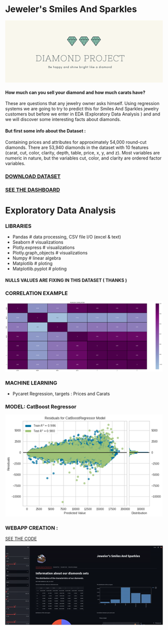 # Jeweler's Smiles And Sparkles

![](https://github.com/demstalferez/Diamond_project_pr/blob/main/img/d.png)




#### How much can you sell your diamond and how much carats have?
These are questions that any jewelry owner asks himself.
Using regression systems we are going to try to predict this for Smiles And Sparkles jewelry customers but before we enter in EDA (Exploratory Data Analysis ) and and we will discover some interesting facts about diamonds.
#### But first some info about the Dataset : 
Containing prices and attributes for approximately 54,000 round-cut diamonds.
There are 53,940 diamonds in the dataset with 10 features (carat, cut, color, clarity, depth, table, price, x, y, and z).
Most variables are numeric in nature, but the variables cut, color, and clarity are ordered factor variables.



### [DOWNLOAD DATASET](https://github.com/demstalferez/Diamond_project_pr/blob/main/diamonds.csv)
### [SEE THE DASHBOARD](https://demstalferez-diamond-project-pr-app-bp821q.streamlitapp.com/)

# Exploratory Data Analysis
### LIBRARIES
- Pandas  # data processing, CSV file I/O (excel & text)
- Seaborn  # visualizations
- Plotly.express  # visualizations
- Plotly.graph_objects  # visualizations
- Numpy  # linear algebra
- Matplotlib  # ploting
- Matplotlib.pyplot  # ploting

#### NULLS VALUES ARE FIXING IN THIS DATASET ( THANKS )


### CORRELATION EXAMPLE
![](https://github.com/demstalferez/Diamond_project_pr/blob/main/img/ouUJtput.png)







### MACHINE LEARNING
- Pycaret Regression, targets : Prices and Carats

### MODEL: CatBoost Regressor	

![](https://github.com/demstalferez/Diamond_project_pr/blob/main/img/ouVBVBVtput.png)

### WEBAPP CREATION : 

[SEE THE CODE](https://github.com/demstalferez/Diamond_project_pr/blob/main/app.py)

![](https://github.com/demstalferez/Diamond_project_pr/blob/main/img/vvv.gif)
